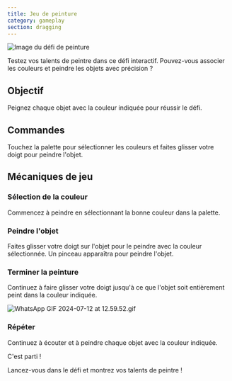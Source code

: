```yaml
---
title: Jeu de peinture
category: gameplay
section: dragging
---
```

![Image du défi de peinture](https://help.studycat.com/hc/article_attachments/34823177517721)

Testez vos talents de peintre dans ce défi interactif. Pouvez-vous associer les couleurs et peindre les objets avec précision ?

## Objectif

Peignez chaque objet avec la couleur indiquée pour réussir le défi.

## Commandes

Touchez la palette pour sélectionner les couleurs et faites glisser votre doigt pour peindre l'objet.

## Mécaniques de jeu

### Sélection de la couleur

Commencez à peindre en sélectionnant la bonne couleur dans la palette.

### Peindre l'objet

Faites glisser votre doigt sur l'objet pour le peindre avec la couleur sélectionnée. Un pinceau apparaîtra pour peindre l'objet.

### Terminer la peinture

Continuez à faire glisser votre doigt jusqu'à ce que l'objet soit entièrement peint dans la couleur indiquée.

![WhatsApp GIF 2024-07-12 at 12.59.52.gif](https://help.studycat.com/hc/article_attachments/34967665665945)

### Répéter

Continuez à écouter et à peindre chaque objet avec la couleur indiquée.

C'est parti !

Lancez-vous dans le défi et montrez vos talents de peintre !